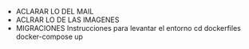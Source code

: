 - ACLARAR LO DEL MAIL
- ACLRAR LO DE LAS IMAGENES
- MIGRACIONES
  Instrucciones para levantar el entorno
  cd dockerfiles
  docker-compose up
